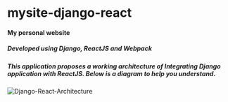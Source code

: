 # mysite-django-react

#### My personal website
##### Developed using Django, ReactJS and Webpack

##### This application proposes a working architecture of Integrating Django application with ReactJS. Below is a diagram to help you understand.

![Django-React-Architecture](https://i.imgur.com/ZyolGv1.png)

